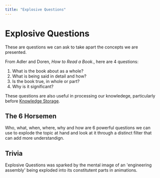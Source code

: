 ```yaml
---
title: "Explosive Questions"
---
```

# Explosive Questions
These are questions we can ask to take apart the concepts we are presented.

From Adler and Doren, _How to Read a Book_., here are 4 questions:
1. What is the book about as a whole?
2. What is being said in detail and how?
3. Is the book true, in whole or part?
4. Why is it significant?

These questions are also useful in processing our knowledege, particularly before [Knowledge Storage](Knowledge%20Storage.md).

## The 6 Horsemen
Who, what, when, where, why and how are 6 powerful questions we can use to explode the topic at hand and look at it through a distinct filter that can add more understandign.

## Trivia
Explosive Questions was sparked by the mental image of an 'engineering assembly' being exploded into its constitutent parts in animations.